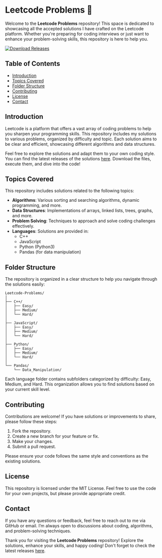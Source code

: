 # Leetcode Problems 🚀

Welcome to the **Leetcode Problems** repository! This space is dedicated to showcasing all the accepted solutions I have crafted on the Leetcode platform. Whether you're preparing for coding interviews or just want to enhance your problem-solving skills, this repository is here to help you.

[![Download Releases](https://img.shields.io/badge/Download%20Releases-blue.svg)](https://github.com/Gemechu-Asfaw/Leetcode-Problems/releases)

## Table of Contents

- [Introduction](#introduction)
- [Topics Covered](#topics-covered)
- [Folder Structure](#folder-structure)
- [Contributing](#contributing)
- [License](#license)
- [Contact](#contact)

## Introduction

Leetcode is a platform that offers a vast array of coding problems to help you sharpen your programming skills. This repository includes my solutions to various problems, organized by difficulty and topic. Each solution aims to be clear and efficient, showcasing different algorithms and data structures.

Feel free to explore the solutions and adapt them to your own coding style. You can find the latest releases of the solutions [here](https://github.com/Gemechu-Asfaw/Leetcode-Problems/releases). Download the files, execute them, and dive into the code!

## Topics Covered

This repository includes solutions related to the following topics:

- **Algorithms**: Various sorting and searching algorithms, dynamic programming, and more.
- **Data Structures**: Implementations of arrays, linked lists, trees, graphs, and more.
- **Problem Solving**: Techniques to approach and solve coding challenges effectively.
- **Languages**: Solutions are provided in:
  - C++
  - JavaScript
  - Python (Python3)
  - Pandas (for data manipulation)

## Folder Structure

The repository is organized in a clear structure to help you navigate through the solutions easily:

```
Leetcode-Problems/
│
├── C++/
│   ├── Easy/
│   ├── Medium/
│   └── Hard/
│
├── JavaScript/
│   ├── Easy/
│   ├── Medium/
│   └── Hard/
│
├── Python/
│   ├── Easy/
│   ├── Medium/
│   └── Hard/
│
└── Pandas/
    └── Data_Manipulation/
```

Each language folder contains subfolders categorized by difficulty: Easy, Medium, and Hard. This organization allows you to find solutions based on your current skill level.

## Contributing

Contributions are welcome! If you have solutions or improvements to share, please follow these steps:

1. Fork the repository.
2. Create a new branch for your feature or fix.
3. Make your changes.
4. Submit a pull request.

Please ensure your code follows the same style and conventions as the existing solutions.

## License

This repository is licensed under the MIT License. Feel free to use the code for your own projects, but please provide appropriate credit.

## Contact

If you have any questions or feedback, feel free to reach out to me via GitHub or email. I’m always open to discussions about coding, algorithms, and problem-solving techniques.

Thank you for visiting the **Leetcode Problems** repository! Explore the solutions, enhance your skills, and happy coding! Don't forget to check the latest releases [here](https://github.com/Gemechu-Asfaw/Leetcode-Problems/releases).